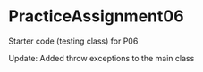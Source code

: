 # PracticeAssignment06
Starter code (testing class) for P06

Update:
Added throw exceptions to the main class